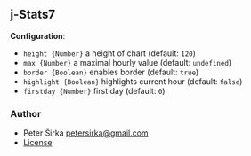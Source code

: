 ## j-Stats7

__Configuration__:

- `height {Number}` a height of chart (default: `120`)
- `max {Number}` a maximal hourly value (default: `undefined`)
- `border {Boolean}` enables border (default: `true`)
- `highlight {Boolean}` highlights current hour (default: `false`)
- `firstday {Number}` first day (default: `0`)

### Author

- Peter Širka <petersirka@gmail.com>
- [License](https://www.totaljs.com/license/)